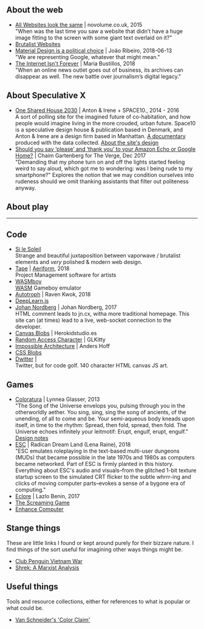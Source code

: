 ## About the web
- [All Websites look the same](http://www.novolume.co.uk/blog/all-websites-look-the-same/) | novolume.co.uk, 2015 <br>
  "When was the last time you saw a website that didn’t have a huge image fitting to the screen with some giant text overlaid on it?"
- [Brutalist Websites](http://brutalistwebsites.com/)
- [Material Design is a political choice](https://www.imaginarycloud.com/blog/material-design-is-a-political-choice/) | João Ribeiro, 2018-06-13 <br>
  "We are representing Google, whatever that might mean."
- [The Internet Isn't Forever](https://longreads.com/2018/02/20/the-internet-isnt-forever/) | Maria Bustillos, 2018 <br>
  "When an online news outlet goes out of business, its archives can disappear as well. The new battle over journalism’s digital legacy."

## About Speculative X
- [One Shared House 2030](http://onesharedhouse2030.com/) | Anton & Irene + SPACE10., 2014 - 2016 <br>
  A sort of polling site for the imagined future of co-habitation, and how people would imagine living in the more crouded, urban future. Space10 is a speculative design house & publication based in Denmark, and Anton & Irene are a design firm based in Manhattan. [A documentary](http://onesharedhouse.com/) produced with the data collected. [About the site's design](https://www.awwwards.com/sites/one-shared-house-2030)
- [Should you say ‘please’ and ‘thank you’ to your Amazon Echo or Google Home?](https://www.theverge.com/circuitbreaker/2017/12/10/16751232/) | Chaim Gartenberg for The Verge, Dec 2017 <br>
  "Demanding that my phone turn on and off the lights started feeling weird to say aloud, which got me to wondering: was I being rude to my smartphone?" Explores the notion that we may condition ourselves into rudeness should we omit thanking assistants that filter out politeness anyway.

## About play


---

## Code
- [Si le Soleil](http://silesoleil.com/) <br>
  Strange and beautiful juxtaposition between vaporwave / brutalist elements and _very_ polished & modern web design.
- [Tape](https://aeriform.itch.io/tape) | [Aeriform](https://www.aeriform.io/), 2018 <br>
  Project Management software for artists
- [WASMboy](https://github.com/torch2424/wasmBoy) <br>
  [WASM](https://webassembly.org/) Gameboy emulator
- [Autotroph](https://ravenkwok.tumblr.com/post/173966592255/i-put-together-sort-of-a-autotroph-making-of) | Raven Kwok, 2018
- [DeepLearn.js](https://www.robinwieruch.de/neural-networks-deeplearnjs-javascript/)
- [Johan Nordberg](https://johan-nordberg.com/) | Johan Nordberg, 2017 <br>
  HTML comment leads to jn.cx, witha more traditional homepage. This site can (at times) lead to a live, web-socket connection to the developer.
- [Canvas Blobs](http://www.herokidstudio.es/) | Herokidstudio.es
- [Random Access Character](https://glkitty.itch.io/random-acess-character) | GLKitty
- [Impossible Architecture](https://inconvergent.net/app/impossible-architecture/) | Anders Hoff
- [CSS Blobs](https://codepen.io/Olliebaba/pen/XVPewm?q=css%20blob&order=popularity&depth=everything&show_forks=false)
- [Dwitter](https://www.dwitter.net/) | <br>
  Twitter, but for code golf. 140 character HTML canvas JS art.

## Games
- [Coloratura](http://www.maderealstories.com/games/Coloratura-twine.html) | Lynnea Glasser, 2013 <br>
 "The Song of the Universe envelops you, pulsing through you in the otherworldly aether. You sing, sing, sing the song of ancients, of the unending, of all to come and be. Your semi-aqueous body kneads upon itself, in time to the rhythm: Spread, then fold, spread, then fold. The Universe echoes infinitely your leitmotif: Erupt, engulf, erupt, engulf." [Design notes](http://blog.maderealstories.com/2013/07/coloratura.html)
- [ESC](https://radicaldreamland.itch.io/esc) | Radican Dream Land (Lena Raine), 2018 <br>
  "ESC emulates roleplaying in the text-based multi-user dungeons (MUDs) that became possible in the late 1970s and 1980s as computers became networked. Part of ESC is firmly planted in this history. Everything about ESC's audio and visuals–from the glitched 1-bit texture startup screen to the simulated CRT flicker to the subtle whrrr-ing and clicks of moving computer parts–evokes a sense of a bygone era of computing."
- [Eclore](https://lazlo.itch.io/eclore) | Lazlo Benin, 2017
- [The Screaming Game](https://www.youtube.com/watch?v=Jw49k6Fa23w)
- [Enhance Computer](https://www.enhance.computer/)


## Stange things
These are little links I found or kept around purely for their bizzare nature. I find things of the sort useful for imagining other ways things might be.
- [Club Penguin Vietnam War](https://www.youtube.com/watch?v=Wl6utFejqOY)
- [Shrek: A Marxist Analysis](https://www.youtube.com/watch?v=pWbaUnbo-_c)

## Useful things
Tools and resource collections, either for references to what is popular or what could be.
- [Van Schneider's 'Color Claim'](https://www.vanschneider.com/colors)
